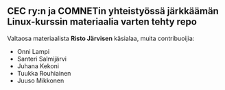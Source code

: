 ## CEC ry:n ja COMNETin yhteistyössä järkkäämän Linux-kurssin materiaalia varten tehty repo

Valtaosa materiaalista __Risto Järvisen__ käsialaa, muita contribuoijia:
* Onni Lampi
* Santeri Salmijärvi
* Juhana Kekoni
* Tuukka Rouhiainen
* Juuso Mikkonen
